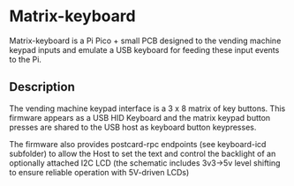 # Matrix-keyboard

Matrix-keyboard is a Pi Pico + small PCB designed to the vending machine keypad inputs and emulate a USB keyboard
for feeding these input events to the Pi.

## Description

The vending machine keypad interface is a 3 x 8 matrix of key buttons.
This firmware appears as a USB HID Keyboard and the matrix keypad button presses are shared to the USB host as keyboard button keypresses.

The firmware also provides postcard-rpc endpoints (see keyboard-icd subfolder) to allow the Host to set the text and control the backlight of an optionally attached I2C LCD (the schematic includes 3v3->5v level shifting to ensure reliable operation with 5V-driven LCDs)